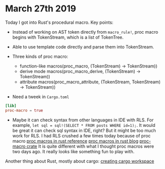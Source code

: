 # March 27th 2019

Today I got into Rust's procedural macro. Key points:

- Instead of working on AST token directly from `macro_rule!`, proc macro begins with TokenStream, which is a list of TokenTree.
- Able to use template code directly and parse them into TokenStream.
- Three kinds of proc macro:

  - function-like macros(proc_macro, (TokenStream) -> TokenStream))
  - derive mode macros(proc_macro_derive, (TokenStream) -> TokenStream))
  - attribute macros(proc_macro_attribute, (TokenStream, TokenStream) -> TokenStream))

- Need a tweek in `Cargo.toml`

```toml
[lib]
proc-macro = true
```

- Maybe it can check syntax from other languages in IDE with RLS. For example, `let sql = sql!(SELECT * FROM posts WHERE id=1);`. It would be great it can check sql syntax in IDE, right? But it might be too much work for RLS. I had RLS crushed a few times today because of proc macro
[proc macros in rust reference](https://doc.rust-lang.org/reference/procedural-macros.html)
[proc macros in rust blog](https://blog.rust-lang.org/2018/12/21/Procedural-Macros-in-Rust-2018.html)
[proc-macro crate](https://doc.rust-lang.org/proc_macro/index.html)
It is quite different with what I thought proc macros were two days ago. It really looks like something fun to play with.

Another thing about Rust, mostly about cargo:
[creating cargo workspace](https://doc.rust-lang.org/book/ch14-03-cargo-workspaces.html#cargo-workspaces)

